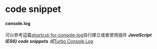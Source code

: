 # code snippet

#### console.log

可以參考這篇[shortcut-for-console-log](https://stackoverflow.com/questions/40177331/what-is-the-shortcut-in-visual-studio-code-for-console-log)自行建立或者使用插件 _**JavaScript (ES6) code snippets** 或_[Turbo Console Log](https://marketplace.visualstudio.com/items?itemName=ChakrounAnas.turbo-console-log)&#x20;
